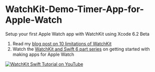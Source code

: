 WatchKit-Demo-Timer-App-for-Apple-Watch
=======================================

Setup your first Apple Watch app with WatchKit using Xcode 6.2 Beta

1. Read my [blog post on 10 limitations of WatchKit](http://iphonedev.tv/blog/2014/11/21/watchkit-swift-tutorial-download-xcode-62-beta-and-start-making-apple-watch-apps)
2. Watch the [WatchKit and Swift 6 part series](https://www.youtube.com/watch?v=Bx6WWOUHhs0&list=PLLYKjb-Uo9czjYjvJgPFg5OxgeztT9X2K) on getting started with making apps for Apple Watch

[![WatchKit Swift Tutorial on YouTube](https://raw.githubusercontent.com/PaulSolt/WatchKit-Demo-Timer-App-for-Apple-Watch/master/WatchKit%20Video%20Screen.png)](https://www.youtube.com/watch?v=Bx6WWOUHhs0&list=PLLYKjb-Uo9czjYjvJgPFg5OxgeztT9X2K)
